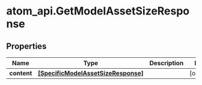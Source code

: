 # atom_api.GetModelAssetSizeResponse

## Properties
Name | Type | Description | Notes
------------ | ------------- | ------------- | -------------
**content** | [**[SpecificModelAssetSizeResponse]**](SpecificModelAssetSizeResponse.md) |  | [optional] 


